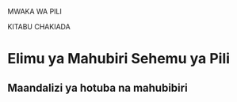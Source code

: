 MWAKA WA PILI

KITABU CHAKIADA

# Elimu ya Mahubiri Sehemu ya Pili

## Maandalizi ya hotuba na mahubibiri


